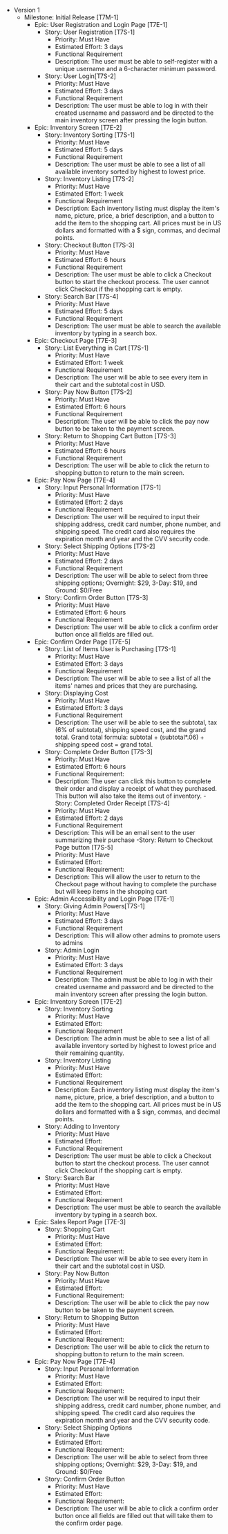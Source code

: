 -   Version 1
    -   Milestone: Initial Release [T7M-1]
        -   Epic: User Registration and Login Page [T7E-1]
            -   Story: User Registration [T7S-1]
                -   Priority: Must Have
                -   Estimated Effort: 3 days
                -   Functional Requirement
                -   Description: The user must be able to self-register with a unique username and a 6-character minimum password.
               - Story: User Login[T7S-2]
	              - Priority: Must Have
	              -  Estimated Effort: 3 days
	              - Functional Requirement
	              - Description: The user must be able to log in with their created username and password and be directed to the main inventory screen after pressing the login button. 
	    - Epic: Inventory Screen [T7E-2]
             - Story: Inventory Sorting [T7S-1]
               - Priority: Must Have
               - Estimated Effort: 5 days
               - Functional Requirement
               - Description: The user must be able to see a list of all available inventory sorted by highest to lowest price.
             - Story: Inventory Listing [T7S-2]
                 - Priority: Must Have
                 - Estimated Effort: 1 week
                 - Functional Requirement
                 - Description: Each inventory listing must display the item's name, picture, price, a brief description, and a button to add the item to the shopping cart. All prices must be in US dollars and formatted with a $ sign, commas, and decimal points.
             - Story: Checkout Button [T7S-3]
                 - Priority: Must Have
                 - Estimated Effort: 6 hours
                 - Functional Requirement
                 - Description: The user must be able to click a Checkout button to start the checkout process. The user cannot click Checkout if the shopping cart is empty.     	
             - Story: Search Bar [T7S-4]
                 - Priority: Must Have
                 - Estimated Effort: 5 days
                 - Functional Requirement
                 - Description: The user must be able to search the available inventory by typing in a search box.
        - Epic: Checkout Page [T7E-3]
             - Story: List Everything in Cart [T7S-1]
                 - Priority: Must Have
                 - Estimated Effort: 1 week
                 - Functional Requirement
                 - Description: The user will be able to see every item in their cart and the subtotal cost in USD.
             - Story: Pay Now Button [T7S-2]
                 - Priority: Must Have
                 - Estimated Effort: 6 hours
                 - Functional Requirement
                 - Description: The user will be able to click the pay now button to be taken to the payment screen.
             - Story: Return to Shopping Cart Button [T7S-3]
               - Priority: Must Have 
               - Estimated Effort: 6 hours
               - Functional Requirement
               - Description: The user will be able to click the return to shopping button to return to the main screen.
        - Epic: Pay Now Page [T7E-4]
             - Story: Input Personal Information [T7S-1]
               - Priority: Must Have
               - Estimated Effort: 2 days
               - Functional Requirement
               - Description: The user will be required to input their shipping address, credit card number, phone number, and shipping speed. The credit card also requires the expiration month and year and the CVV security code.
             - Story: Select Shipping Options [T7S-2]
                 - Priority: Must Have
                 - Estimated Effort: 2 days
                 - Functional Requirement
                 - Description: The user will be able to select from three shipping options; Overnight: $29, 3-Day: $19, and Ground: $0/Free
             - Story: Confirm Order Button [T7S-3]
                 - Priority: Must Have
                 - Estimated Effort: 6 hours
                 - Functional Requirement
                 - Description: The user will be able to click a confirm order button once all fields are filled out.
        - Epic: Confirm Order Page [T7E-5]
             - Story: List of Items User is Purchasing [T7S-1]
                 - Priority: Must Have
                 - Estimated Effort: 3 days
                 - Functional Requirement
                 - Description: The user will be able to see a list of all the items' names and prices that they are purchasing.
             - Story: Displaying Cost
                 - Priority: Must Have
                 - Estimated Effort: 3 days
                 - Functional Requirement
                 - Description: The user will be able to see the subtotal, tax (6% of subtotal), shipping speed cost, and the grand total. Grand total formula: subtotal + (subtotal*.06) + shipping speed cost = grand total. 
             - Story: Complete Order Button [T7S-3]
                 - Priority: Must Have
                 - Estimated Effort: 6 hours
                 - Functional Requirement:
                 - Description: The user can click this button to complete their order and display a receipt of what they purchased. This button will also take the items out of inventory. 
             -Story: Completed Order Receipt [T7S-4]
                 - Priority: Must Have
                 - Estimated Effort: 2 days
                 - Functional Requirement
                 - Description: This will be an email sent to the user summarizing their purchase
             -Story: Return to Checkout Page button [T7S-5]
                 - Priority: Must Have
                 - Estimated Effort:
                 - Functional Requirement:
                 - Description: This will allow the user to return to the Checkout page without having to complete the purchase
                   but will keep items in the shopping cart
        -   Epic: Admin Accessibility and Login Page [T7E-1]
            -   Story: Giving Admin Powers[T7S-1]
                -   Priority: Must Have
                -   Estimated Effort: 3 days
                -   Functional Requirement
                -   Description: This will allow other admins to promote users to admins
            - Story: Admin Login
                - Priority: Must Have
                -  Estimated Effort: 3 days
                - Functional Requirement
                - Description: The admin must be able to log in with their created username and password and be directed to the main inventory screen after pressing the login button.
        - Epic: Inventory Screen [T7E-2]
            - Story: Inventory Sorting
                - Priority: Must Have
                - Estimated Effort:
                - Functional Requirement
                - Description: The admin must be able to see a list of all available inventory sorted by highest to lowest price and their remaining quantity.
            - Story: Inventory Listing
                - Priority: Must Have
                - Estimated Effort:
                - Functional Requirement
                - Description: Each inventory listing must display the item's name, picture, price, a brief description, and a button to add the item to the shopping cart. All prices must be in US dollars and formatted with a $ sign, commas, and decimal points.
            - Story: Adding to Inventory
                - Priority: Must Have
                - Estimated Effort:
                - Functional Requirement
                - Description: The user must be able to click a Checkout button to start the checkout process. The user cannot click Checkout if the shopping cart is empty.
            - Story: Search Bar
                - Priority: Must Have
                - Estimated Effort:
                - Functional Requirement
                - Description: The user must be able to search the available inventory by typing in a search box.
        - Epic: Sales Report Page [T7E-3]
            - Story: Shopping Cart
                - Priority: Must Have
                - Estimated Effort:
                - Functional Requirement:
                - Description: The user will be able to see every item in their cart and the subtotal cost in USD.
            - Story: Pay Now Button
                - Priority: Must Have
                - Estimated Effort:
                - Functional Requirement:
                - Description: The user will be able to click the pay now button to be taken to the payment screen.
            - Story: Return to Shopping Button
                - Priority: Must Have
                - Estimated Effort:
                - Functional Requirement:
                - Description: The user will be able to click the return to shopping button to return to the main screen.
        - Epic: Pay Now Page [T7E-4]
            - Story: Input Personal Information
                - Priority: Must Have
                - Estimated Effort:
                - Functional Requirement:
                - Description: The user will be required to input their shipping address, credit card number, phone number, and shipping speed. The credit card also requires the expiration month and year and the CVV security code.
            - Story: Select Shipping Options
                - Priority: Must Have
                - Estimated Effort:
                - Functional Requirement:
                - Description: The user will be able to select from three shipping options; Overnight: $29, 3-Day: $19, and Ground: $0/Free
            - Story: Confirm Order Button
                - Priority: Must Have
                - Estimated Effort:
                - Functional Requirement:
                - Description: The user will be able to click a confirm order button once all fields are filled out that will take them to the confirm order page.
        

